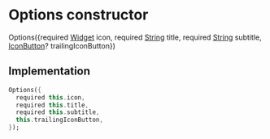 


# Options constructor







Options(\{required [Widget](https://api.flutter.dev/flutter/widgets/Widget-class.html) icon, required [String](https://api.flutter.dev/flutter/dart-core/String-class.html) title, required [String](https://api.flutter.dev/flutter/dart-core/String-class.html) subtitle, [IconButton](https://api.flutter.dev/flutter/material/IconButton-class.html)? trailingIconButton})





## Implementation

```dart
Options({
  required this.icon,
  required this.title,
  required this.subtitle,
  this.trailingIconButton,
});
```







